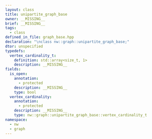 ```yaml
---
layout: class
title: unipartite_graph_base
owner: __MISSING__
brief: __MISSING__
tags:
  - class
defined_in_file: graph_base.hpp
declaration: "\nclass nw::graph::unipartite_graph_base;"
dtor: unspecified
typedefs:
  vertex_cardinality_t:
    definition: std::array<size_t, 1>
    description: __MISSING__
fields:
  is_open:
    annotation:
      - protected
    description: __MISSING__
    type: bool
  vertex_cardinality:
    annotation:
      - protected
    description: __MISSING__
    type: nw::graph::unipartite_graph_base::vertex_cardinality_t
namespace:
  - nw
  - graph
---
```

